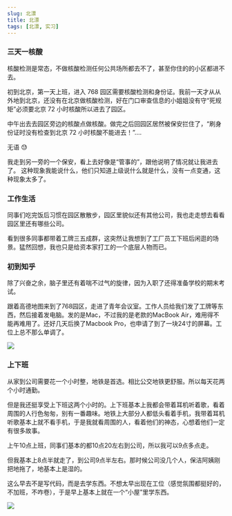 ```yaml
---
slug: 北漂
title: 北漂
tags: [北漂, 实习]
---
```


### 三天一核酸

核酸检测是常态，不做核酸检测任何公共场所都去不了，甚至你住的的小区都进不去。

初到北京，第一天上班，进入 768 园区需要核酸检测和身份证。我前一天才从从外地到北京，还没有在北京做核酸检测，好在门口审查信息的小姐姐没有守“死规矩”必须要北京 72 小时核酸所以进去了园区。

中午出去去园区旁边的核酸点做核酸。做完之后回园区居然被保安拦住了，“刷身份证时没有检查到北京 72 小时核酸不能进去！”....

无语 😓

我走到另一旁的一个保安，看上去好像是“管事的”，跟他说明了情况就让我进去了。
这种现象我能说什么，他们只知道上级说什么就是什么，没有一点变通，这种现象太多了。

### 工作生活

同事们吃完饭后习惯在园区散散步，园区里貌似还有其他公司，我也走走想去看看园区里还有哪些公司。

看到很多同事都带着工牌三五成群，这突然让我想到了工厂员工下班后闲逛的场景。猛然回想，我也只是给资本家打工的一个底层人物而已。

### 初到知乎

除了兴奋之余，脑子里还有着喘不过气的旋律，因为入职了还得准备学校的期末考试。

跟着高德地图来到了768园区，走进了青年会议室。工作人员给我们发了工牌等东西，然后接着发电脑。发的是Mac，不过我的是老款的MacBook Air，难用得不能再难用了。还好几天后换了Macbook Pro，也申请了到了一块24寸的屏幕。工位上总不那么单调了。

![](../static/img/知乎工位.jpg)



### 上下班

从家到公司需要花一个小时整，地铁是首选。相比公交地铁更舒服。所以每天花两个小时通勤。

但是我还挺享受上下班这两个小时的。上下班基本上我都会带着耳机听着歌，看着周围的人行色匆匆，别有一番趣味。地铁上大部分人都低头看着手机，我带着耳机听歌基本上就不看手机，于是我就看周围的人，看着他们的神态，心想着他们一定有很多故事。

上午10点上班，同事们基本的都10点20左右到公司，所以我可以9点多点走。

但我基本上8点半就走了，到公司9点半左右。那时候公司没几个人，保洁阿姨刚把地拖了，地基本上是湿的。

这么早去不是写代码，而是去学东西。不想太早出现在工位（感觉氛围都挺好的，不加班，不咋卷），于是早上基本上就在一个“小屋”里学东西。

![](../static/img/知乎小屋.jpg)
